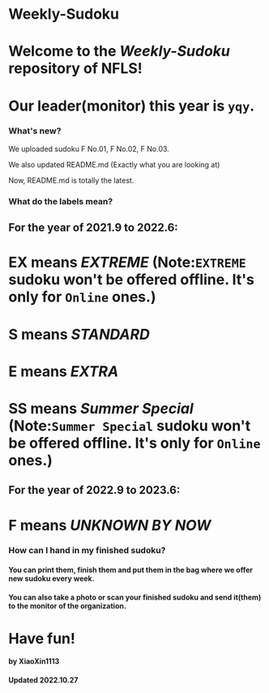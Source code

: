 # Weekly-Sudoku

# Welcome to the **_Weekly-Sudoku_** repository of NFLS!
# Our leader(monitor) this year is `yqy`.

### What's new?

We uploaded sudoku F No.01, F No.02, F No.03.

We also updated README.md (Exactly what you are looking at)

Now, README.md is totally the latest.

### What do the labels mean?

## For the year of 2021.9 to 2022.6:

# EX means **_EXTREME_** (Note:`EXTREME` sudoku won't be offered offline. It's only for `Online` ones.)

# S  means **_STANDARD_**

# E  means **_EXTRA_**

# SS means **_Summer Special_** (Note:`Summer Special` sudoku won't be offered offline. It's only for `Online` ones.)

## For the year of 2022.9 to 2023.6:

# F means **_UNKNOWN BY NOW_**

### How can I hand in my finished sudoku?

#### You can print them, finish them and put them in the bag where we offer new sudoku every week.

#### You can also take a photo or scan your finished sudoku and send it(them) to the monitor of the organization.

# Have fun!

####                                   by XiaoXin1113 
####                                 Updated 2022.10.27
